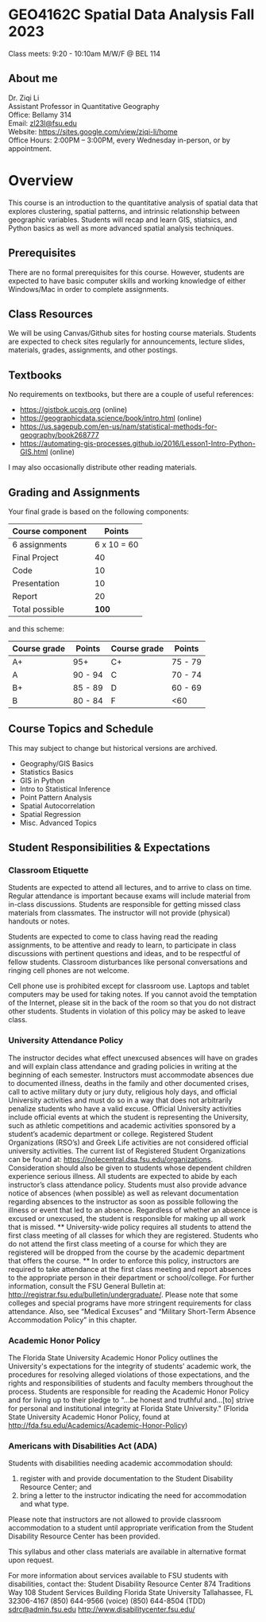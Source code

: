 # GEO4162C Spatial Data Analysis Fall 2023

Class meets: 9:20 - 10:10am M/W/F @ BEL 114

## About me

Dr. Ziqi Li\
Assistant Professor in Quantitative Geography \
Office: Bellamy 314 \
Email: zl23l@fsu.edu \
Website: https://sites.google.com/view/ziqi-li/home \
Office Hours: 2:00PM – 3:00PM, every Wednesday in-person, or by appointment.

# Overview

This course is an introduction to the quantitative analysis of spatial data that explores clustering, spatial patterns, and intrinsic relationship between geographic variables. Students will recap and learn GIS,   stiatsics, and Python basics as well as more advanced spatial analysis techniques.


## Prerequisites

There are no formal prerequisites for this course. However, students are expected to have basic computer skills and working knowledge of either Windows/Mac in order to complete assignments.

## Class Resources

We will be using Canvas/Github sites for hosting course materials. Students are expected to check sites regularly for announcements, lecture slides, materials, grades, assignments, and other postings.

## Textbooks

No requirements on textbooks, but there are a couple of useful references:
- https://gistbok.ucgis.org (online)
- https://geographicdata.science/book/intro.html (online)
- https://us.sagepub.com/en-us/nam/statistical-methods-for-geography/book268777
- https://automating-gis-processes.github.io/2016/Lesson1-Intro-Python-GIS.html (online)

I may also occasionally distribute other reading materials.


## Grading and Assignments

Your final grade is based on the following components:

| **Course component**   | **Points**   |
| ---------------------- | ------------ |
| 6 assignments          | 6 x 10  = 60 |
| Final Project          | 40           |
|           Code         | 10           |
|           Presentation | 10           |
|           Report       | 20           |
| Total possible         | **100**      |


and this scheme:

| **Course grade** | **Points** | **Course grade** | **Points** |
| ---------------- | ---------- | ---------------- | ---------- |
| A+               | 95+        | C+               | 75 - 79    |
| A                | 90 - 94    | C                | 70 - 74    |
| B+               | 85 - 89    | D                | 60 - 69    |
| B                | 80 - 84    | F                | <60        |


## Course Topics and Schedule

This may subject to change but historical versions are archived.
- Geography/GIS Basics
- Statistics Basics
- GIS in Python
- Intro to Statistical Inference
- Point Pattern Analysis
- Spatial Autocorrelation
- Spatial Regression
- Misc. Advanced Topics


## Student Responsibilities & Expectations

### Classroom Etiquette
Students are expected to attend all lectures, and to arrive to class on time. Regular attendance is important because exams will include material from in-class discussions. Students are responsible for getting missed class materials from classmates. The instructor will not provide (physical) handouts or notes. 

Students are expected to come to class having read the reading assignments, to be attentive and ready to learn, to participate in class discussions with pertinent questions and ideas, and to be respectful of fellow students. Classroom disturbances like personal conversations and ringing cell phones are not welcome.

Cell phone use is prohibited except for classroom use. Laptops and tablet computers may be used for taking notes. If you cannot avoid the temptation of the Internet, please sit in the back of the room so that you do not distract other students. Students in violation of this policy may be asked to leave class.

### University Attendance Policy

The instructor decides what effect unexcused absences will have on grades and will explain class attendance and grading policies in writing at the beginning of each semester. Instructors must accommodate absences due to documented illness, deaths in the family and other documented crises, call to active military duty or jury duty, religious holy days, and official University activities and must do so in a way that does not arbitrarily penalize students who have a valid excuse. Official University activities include official events at which the student is representing the University, such as athletic competitions and academic activities sponsored by a student’s academic department or college. Registered Student Organizations (RSO’s) and Greek Life activities are not considered official university activities. The current list of Registered Student Organizations can be found at: https://nolecentral.dsa.fsu.edu/organizations. Consideration should also be given to students whose dependent children experience serious illness. All students are expected to abide by each instructor’s class attendance policy. Students must also provide advance notice of absences (when possible) as well as relevant documentation regarding absences to the instructor as soon as possible following the illness or event that led to an absence. Regardless of whether an absence is excused or unexcused, the student is responsible for making up all work that is missed. ** University-wide policy requires all students to attend the first class meeting of all classes for which they are registered. Students who do not attend the first class meeting of a course for which they are registered will be dropped from the course by the academic department that offers the course. **  In order to enforce this policy, instructors are required to take attendance at the first class meeting and report absences to the appropriate person in their department or school/college. For further information, consult the FSU General Bulletin at: http://registrar.fsu.edu/bulletin/undergraduate/. Please note that some colleges and special programs have more stringent requirements for class attendance. Also, see “Medical Excuses” and “Military Short-Term Absence Accommodation Policy” in this chapter.

### Academic Honor Policy

The Florida State University Academic Honor Policy outlines the University's expectations for the integrity of students' academic work, the procedures for resolving alleged violations of those expectations, and the rights and responsibilities of students and faculty members throughout the process. Students are responsible for reading the Academic Honor Policy and for living up to their pledge to "...be honest and truthful and...[to] strive for personal and institutional integrity at Florida State University." (Florida State University Academic Honor Policy, found at http://fda.fsu.edu/Academics/Academic-Honor-Policy)

### Americans with Disabilities Act (ADA)

Students with disabilities needing academic accommodation should:
1)	register with and provide documentation to the Student Disability Resource Center; and
2)	bring a letter to the instructor indicating the need for accommodation and what type.

Please note that instructors are not allowed to provide classroom accommodation to a student until appropriate verification from the Student Disability Resource Center has been provided.

This syllabus and other class materials are available in alternative format upon request.

For more information about services available to FSU students with disabilities, contact the:
Student Disability Resource Center
874 Traditions Way
108 Student Services Building
Florida State University
Tallahassee, FL 32306-4167
(850) 644-9566 (voice)
(850) 644-8504 (TDD)
sdrc@admin.fsu.edu
http://www.disabilitycenter.fsu.edu/




